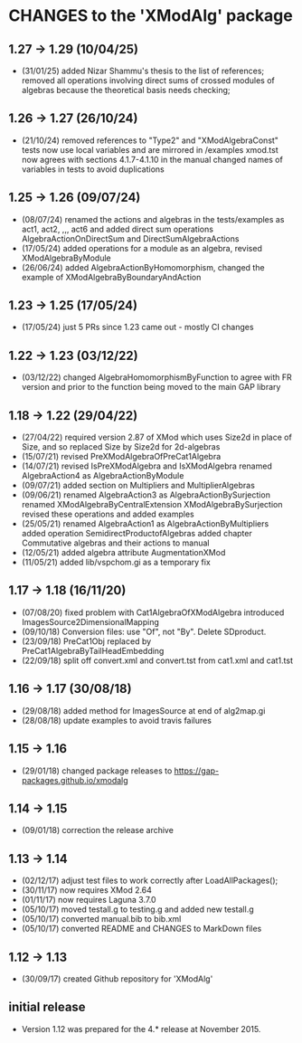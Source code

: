 # CHANGES to the 'XModAlg' package

## 1.27 -> 1.29 (10/04/25) 
 * (31/01/25) added Nizar Shammu's thesis to the list of references;
              removed all operations involving direct sums of crossed modules
              of algebras because the theoretical basis needs checking;
 
## 1.26 -> 1.27 (26/10/24) 
 * (21/10/24) removed references to "Type2" and "XModAlgebraConst"
              tests now use local variables and are mirrored in /examples
              xmod.tst now agrees with sections 4.1.7-4.1.10 in the manual
              changed names of variables in tests to avoid duplications

## 1.25 -> 1.26 (09/07/24) 
 * (08/07/24) renamed the actions and algebras in the tests/examples as 
              act1, act2, ,,, act6  and added direct sum operations
              AlgebraActionOnDirectSum and DirectSumAlgebraActions
 * (17/05/24) added operations for a module as an algebra,
              revised XModAlgebraByModule
 * (26/06/24) added AlgebraActionByHomomorphism,
              changed the example of XModAlgebraByBoundaryAndAction

## 1.23 -> 1.25 (17/05/24) 
 * (17/05/24) just 5 PRs since 1.23 came out - mostly CI changes

## 1.22 -> 1.23 (03/12/22) 
 * (03/12/22) changed AlgebraHomomorphismByFunction to agree with FR version 
              and prior to the function being moved to the main GAP library 

## 1.18 -> 1.22 (29/04/22) 
 * (27/04/22) required version 2.87 of XMod which uses Size2d in place of
              Size, and so replaced Size by Size2d for 2d-algebras 
 * (15/07/21) revised PreXModAlgebraOfPreCat1Algebra 
 * (14/07/21) revised IsPreXModAlgebra and IsXModAlgebra 
              renamed AlgebraAction4 as AlgebraActionByModule 
 * (09/07/21) added section on Multipliers and MultiplierAlgebras 
 * (09/06/21) renamed AlgebraAction3 as AlgebraActionBySurjection 
              renamed XModAlgebraByCentralExtension XModAlgebraBySurjection 
              revised these operations and added examples
 * (25/05/21) renamed AlgebraAction1 as AlgebraActionByMultipliers 
              added operation SemidirectProductofAlgebras 
              added chapter Commutative algebras and their actions to manual
 * (12/05/21) added algebra attribute AugmentationXMod 
 * (11/05/21) added lib/vspchom.gi as a temporary fix 

## 1.17 -> 1.18 (16/11/20) 
 * (07/08/20) fixed problem with Cat1AlgebraOfXModAlgebra 
              introduced ImagesSource2DimensionalMapping
 * (09/10/18) Conversion files: use "Of", not "By".  Delete SDproduct. 
 * (23/09/18) PreCat1Obj replaced by PreCat1AlgebraByTailHeadEmbedding 
 * (22/09/18) split off convert.xml and convert.tst from cat1.xml and cat1.tst 

## 1.16 -> 1.17 (30/08/18)
 * (29/08/18) added method for ImagesSource at end of alg2map.gi 
 * (28/08/18) update examples to avoid travis failures 

## 1.15 -> 1.16
 * (29/01/18) changed package releases to https://gap-packages.github.io/xmodalg

## 1.14 -> 1.15
 * (09/01/18) correction the release archive

## 1.13 -> 1.14 
 * (02/12/17) adjust test files to work correctly after LoadAllPackages(); 
 * (30/11/17) now requires XMod 2.64 
 * (01/11/17) now requires Laguna 3.7.0 
 * (05/10/17) moved testall.g to testing.g and added new testall.g 
 * (05/10/17) converted manual.bib to bib.xml 
 * (05/10/17) converted README and CHANGES to MarkDown files 

## 1.12 -> 1.13 
 * (30/09/17) created Github repository for 'XModAlg' 

## initial release 
 * Version 1.12 was prepared for the 4.* release at November 2015.




